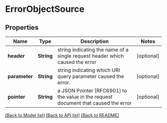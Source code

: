 # ErrorObjectSource

## Properties
Name | Type | Description | Notes
------------ | ------------- | ------------- | -------------
**header** | **String** | string indicating the name of a single request header which caused the error | [optional] 
**parameter** | **String** | string indicating which URI query parameter caused the error. | [optional] 
**pointer** | **String** | a JSON Pointer [RFC6901] to the value in the request document that caused the error | [optional] 

[[Back to Model list]](../README.md#documentation-for-models) [[Back to API list]](../README.md#documentation-for-api-endpoints) [[Back to README]](../README.md)



